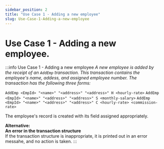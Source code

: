 ```yaml
---
sidebar_position: 2
title: "Use Case 1 - Adding a new employee"
slug: Use-Case-1-Adding-a-new-employee
---
```



# Use Case 1 - Adding a new employee.

:::info Use Case 1 - Adding a new employee
_A new employee is added by the receipt of an `AddEmp` transaction. This transaction contains the employee's name, addess, and assigned employee number. The transaction has the following three forms:_

`AddEmp <EmpId> "<name>" "<address>" "<address>" H <hourly-rate>`
`AddEmp <EmpId> "<name>" "<address>" "<address>" S <monthly-salary>`
`AddEmp <EmpId> "<name>" "<address>" "<address>" C <hourly-rate> <commission-rate>`

The employee's record is created with its field assigned appropriately.

**Alternative:<br />
An error in the transaction structure**<br />
If the transaction structure is inappropriate, it is printed out in an error messahe, and no action is taken.
:::
```php

```